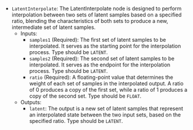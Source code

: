 - `LatentInterpolate`: The LatentInterpolate node is designed to perform interpolation between two sets of latent samples based on a specified ratio, blending the characteristics of both sets to produce a new, intermediate set of latent samples.
    - Inputs:
        - `samples1` (Required): The first set of latent samples to be interpolated. It serves as the starting point for the interpolation process. Type should be `LATENT`.
        - `samples2` (Required): The second set of latent samples to be interpolated. It serves as the endpoint for the interpolation process. Type should be `LATENT`.
        - `ratio` (Required): A floating-point value that determines the weight of each set of samples in the interpolated output. A ratio of 0 produces a copy of the first set, while a ratio of 1 produces a copy of the second set. Type should be `FLOAT`.
    - Outputs:
        - `latent`: The output is a new set of latent samples that represent an interpolated state between the two input sets, based on the specified ratio. Type should be `LATENT`.
